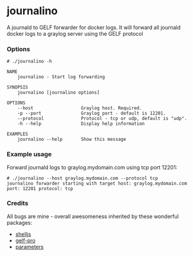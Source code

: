# journalino
A journald to GELF forwarder for docker logs. It will forward all journald docker logs to a graylog server using the GELF protocol

### Options

```
# ./journalino -h

NAME
    journalino - Start log forwarding

SYNOPSIS
    journalino [journalino options]

OPTIONS
    --host                  Graylog host. Required.
    -p --port               Graylog port - default is 12201.
    --protocol              Protocol - tcp or udp, default is "udp".
    -h --help               Display help information

EXAMPLES
    journalino --help       Show this message
```
### Example usage
Forward journald logs to graylog.mydomain.com using tcp port 12201:
```
# ./journalino --host graylog.mydomain.com --protocol tcp
journalino forwarder starting with target host: graylog.mydomain.com port: 12201 protocol: tcp
```

### Credits

All bugs are mine - overall awesomeness inherited by these wonderful packages:

* [shelljs](https://www.npmjs.com/package/shelljs)
* [gelf-pro](https://www.npmjs.com/package/gelf-pro)
* [parameters](https://www.npmjs.com/package/parameters)

